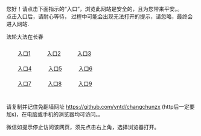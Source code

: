 您好！请点击下面指示的“入口”，浏览此网站是安全的，且为您带来平安。。 <br/>
点击入口后，请耐心等待， 过程中可能会出现无法打开的提示，请忽略，最终会进入网站. </br>

法轮大法在长春<br/>
<div style="padding:10px"><a style="margin:20px" target="_blank" href="https://dn5u35lozc31u.cloudfront.net/2Qpsp?hrjqs" id="ccLink1" rel="nofollow">入口1</a> <a target="_blank" style="margin:20px" href="https://d3gt2q0itxd8sj.cloudfront.net/2Qpsp?dsnmhvy" id="ccLink2" rel="nofollow">入口2</a> <a style="margin:20px" target="_blank" href="https://d238yojzh92ltj.cloudfront.net/2Qpsp?ohbink" id="ccLink3" rel="nofollow">入口3</a></div>

<div style="padding:10px" ><a style="margin:20px" target="_blank" href="https://dn5u35lozc31u.cloudfront.net/2Qpsp?hrjqs" id="ccLink4" rel="nofollow">入口4</a> <a style="margin:20px" href="https://d3gt2q0itxd8sj.cloudfront.net/2Qpsp?dsnmhvy" target="_blank" id="ccLink5" rel="nofollow">入口5</a> <a style="margin:20px" href="https://d238yojzh92ltj.cloudfront.net/2Qpsp?ohbink" target="_blank" id="ccLink6" rel="nofollow">入口6</a></div>

<div style="padding:10px"><a style="margin:20px" target="_blank" href="https://dn5u35lozc31u.cloudfront.net/2Qpsp?hrjqs" id="ccLink7" rel="nofollow">入口7</a> <a style="margin:20px" href="https://d3gt2q0itxd8sj.cloudfront.net/2Qpsp?dsnmhvy" target="_blank" id="ccLink8" rel="nofollow">入口8</a> <a style="margin:20px" target="_blank" href="https://d238yojzh92ltj.cloudfront.net/2Qpsp?ohbink" id="ccLink9" rel="nofollow">入口9</a></div>

<br/>



请复制并记住免翻墙网址 https://github.com/yntd/changchunzx (http后一定要加s)，在电脑或手机的浏览器均可访问。。<br/>

微信如提示停止访问该网页，须先点击右上角，选择浏览器打开。
